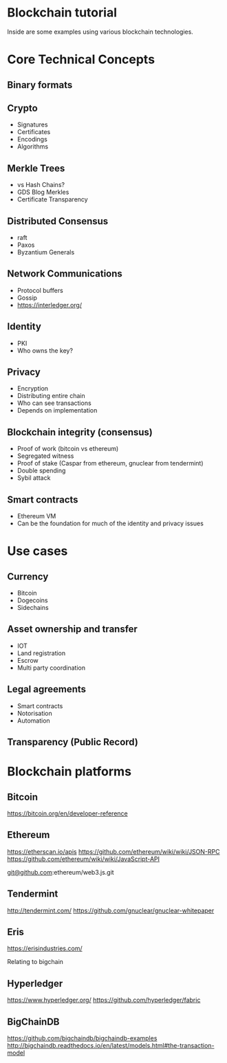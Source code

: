 # Blockchain tutorial

Inside are some examples using various blockchain technologies.

# Core Technical Concepts

## Binary formats

## Crypto

- Signatures
- Certificates
- Encodings
- Algorithms

## Merkle Trees

- vs Hash Chains?
- GDS Blog Merkles
- Certificate Transparency

## Distributed Consensus

- raft
- Paxos
- Byzantium Generals

## Network Communications

- Protocol buffers
- Gossip
- https://interledger.org/

## Identity

- PKI
- Who owns the key?

## Privacy

- Encryption
- Distributing entire chain
- Who can see transactions
- Depends on implementation


## Blockchain integrity (consensus)

- Proof of work (bitcoin vs ethereum)
- Segregated witness
- Proof of stake (Caspar from ethereum, gnuclear from tendermint)
- Double spending
- Sybil attack

## Smart contracts

- Ethereum VM
- Can be the foundation for much of the identity and privacy issues

# Use cases

## Currency

- Bitcoin
- Dogecoins
- Sidechains

## Asset ownership and transfer

- IOT
- Land registration
- Escrow
- Multi party coordination

## Legal agreements

- Smart contracts
- Notorisation
- Automation 

## Transparency (Public Record)




# Blockchain platforms

## Bitcoin

https://bitcoin.org/en/developer-reference

## Ethereum

https://etherscan.io/apis
https://github.com/ethereum/wiki/wiki/JSON-RPC
https://github.com/ethereum/wiki/wiki/JavaScript-API

git@github.com:ethereum/web3.js.git

## Tendermint

http://tendermint.com/
https://github.com/gnuclear/gnuclear-whitepaper

## Eris

https://erisindustries.com/

Relating to bigchain 

## Hyperledger

https://www.hyperledger.org/
https://github.com/hyperledger/fabric

## BigChainDB

https://github.com/bigchaindb/bigchaindb-examples
http://bigchaindb.readthedocs.io/en/latest/models.html#the-transaction-model


